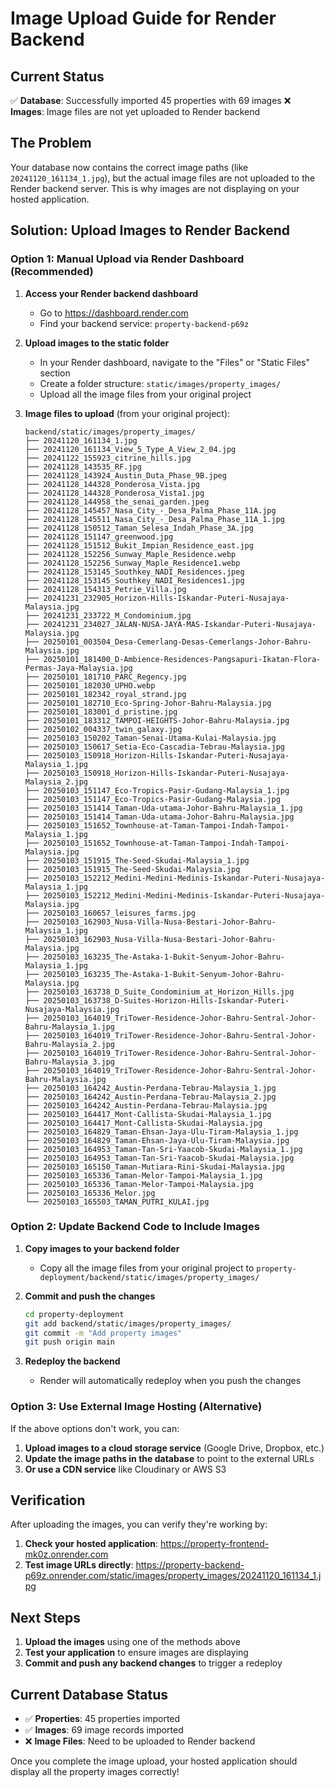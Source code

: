 # Image Upload Guide for Render Backend

## Current Status
✅ **Database**: Successfully imported 45 properties with 69 images
❌ **Images**: Image files are not yet uploaded to Render backend

## The Problem
Your database now contains the correct image paths (like `20241120_161134_1.jpg`), but the actual image files are not uploaded to the Render backend server. This is why images are not displaying on your hosted application.

## Solution: Upload Images to Render Backend

### Option 1: Manual Upload via Render Dashboard (Recommended)

1. **Access your Render backend dashboard**
   - Go to https://dashboard.render.com
   - Find your backend service: `property-backend-p69z`

2. **Upload images to the static folder**
   - In your Render dashboard, navigate to the "Files" or "Static Files" section
   - Create a folder structure: `static/images/property_images/`
   - Upload all the image files from your original project

3. **Image files to upload** (from your original project):
   ```
   backend/static/images/property_images/
   ├── 20241120_161134_1.jpg
   ├── 20241120_161134_View_5_Type_A_View_2_04.jpg
   ├── 20241122_155923_citrine_hills.jpg
   ├── 20241128_143535_RF.jpg
   ├── 20241128_143924_Austin_Duta_Phase_9B.jpeg
   ├── 20241128_144328_Ponderosa_Vista.jpg
   ├── 20241128_144328_Ponderosa_Vista1.jpg
   ├── 20241128_144958_the_senai_garden.jpeg
   ├── 20241128_145457_Nasa_City_-_Desa_Palma_Phase_11A.jpg
   ├── 20241128_145511_Nasa_City_-_Desa_Palma_Phase_11A_1.jpg
   ├── 20241128_150512_Taman_Selesa_Indah_Phase_3A.jpg
   ├── 20241128_151147_greenwood.jpg
   ├── 20241128_151512_Bukit_Impian_Residence_east.jpg
   ├── 20241128_152256_Sunway_Maple_Residence.webp
   ├── 20241128_152256_Sunway_Maple_Residence1.webp
   ├── 20241128_153145_Southkey_NADI_Residences.jpeg
   ├── 20241128_153145_Southkey_NADI_Residences1.jpg
   ├── 20241128_154313_Petrie_Villa.jpg
   ├── 20241231_232905_Horizon-Hills-Iskandar-Puteri-Nusajaya-Malaysia.jpg
   ├── 20241231_233722_M_Condominium.jpg
   ├── 20241231_234027_JALAN-NUSA-JAYA-MAS-Iskandar-Puteri-Nusajaya-Malaysia.jpg
   ├── 20250101_003504_Desa-Cemerlang-Desas-Cemerlangs-Johor-Bahru-Malaysia.jpg
   ├── 20250101_181400_D-Ambience-Residences-Pangsapuri-Ikatan-Flora-Permas-Jaya-Malaysia.jpg
   ├── 20250101_181710_PARC_Regency.jpg
   ├── 20250101_182030_UPHO.webp
   ├── 20250101_182342_royal_strand.jpg
   ├── 20250101_182710_Eco-Spring-Johor-Bahru-Malaysia.jpg
   ├── 20250101_183001_d_pristine.jpg
   ├── 20250101_183312_TAMPOI-HEIGHTS-Johor-Bahru-Malaysia.jpg
   ├── 20250102_004337_twin_galaxy.jpg
   ├── 20250103_150202_Taman-Senai-Utama-Kulai-Malaysia.jpg
   ├── 20250103_150617_Setia-Eco-Cascadia-Tebrau-Malaysia.jpg
   ├── 20250103_150918_Horizon-Hills-Iskandar-Puteri-Nusajaya-Malaysia_1.jpg
   ├── 20250103_150918_Horizon-Hills-Iskandar-Puteri-Nusajaya-Malaysia_2.jpg
   ├── 20250103_151147_Eco-Tropics-Pasir-Gudang-Malaysia_1.jpg
   ├── 20250103_151147_Eco-Tropics-Pasir-Gudang-Malaysia.jpg
   ├── 20250103_151414_Taman-Uda-utama-Johor-Bahru-Malaysia_1.jpg
   ├── 20250103_151414_Taman-Uda-utama-Johor-Bahru-Malaysia.jpg
   ├── 20250103_151652_Townhouse-at-Taman-Tampoi-Indah-Tampoi-Malaysia_1.jpg
   ├── 20250103_151652_Townhouse-at-Taman-Tampoi-Indah-Tampoi-Malaysia.jpg
   ├── 20250103_151915_The-Seed-Skudai-Malaysia_1.jpg
   ├── 20250103_151915_The-Seed-Skudai-Malaysia.jpg
   ├── 20250103_152212_Medini-Medini-Medinis-Iskandar-Puteri-Nusajaya-Malaysia_1.jpg
   ├── 20250103_152212_Medini-Medini-Medinis-Iskandar-Puteri-Nusajaya-Malaysia.jpg
   ├── 20250103_160657_leisures_farms.jpg
   ├── 20250103_162903_Nusa-Villa-Nusa-Bestari-Johor-Bahru-Malaysia_1.jpg
   ├── 20250103_162903_Nusa-Villa-Nusa-Bestari-Johor-Bahru-Malaysia.jpg
   ├── 20250103_163235_The-Astaka-1-Bukit-Senyum-Johor-Bahru-Malaysia_1.jpg
   ├── 20250103_163235_The-Astaka-1-Bukit-Senyum-Johor-Bahru-Malaysia.jpg
   ├── 20250103_163738_D_Suite_Condominium_at_Horizon_Hills.jpg
   ├── 20250103_163738_D-Suites-Horizon-Hills-Iskandar-Puteri-Nusajaya-Malaysia.jpg
   ├── 20250103_164019_TriTower-Residence-Johor-Bahru-Sentral-Johor-Bahru-Malaysia_1.jpg
   ├── 20250103_164019_TriTower-Residence-Johor-Bahru-Sentral-Johor-Bahru-Malaysia_2.jpg
   ├── 20250103_164019_TriTower-Residence-Johor-Bahru-Sentral-Johor-Bahru-Malaysia_3.jpg
   ├── 20250103_164019_TriTower-Residence-Johor-Bahru-Sentral-Johor-Bahru-Malaysia.jpg
   ├── 20250103_164242_Austin-Perdana-Tebrau-Malaysia_1.jpg
   ├── 20250103_164242_Austin-Perdana-Tebrau-Malaysia_2.jpg
   ├── 20250103_164242_Austin-Perdana-Tebrau-Malaysia.jpg
   ├── 20250103_164417_Mont-Callista-Skudai-Malaysia_1.jpg
   ├── 20250103_164417_Mont-Callista-Skudai-Malaysia.jpg
   ├── 20250103_164829_Taman-Ehsan-Jaya-Ulu-Tiram-Malaysia_1.jpg
   ├── 20250103_164829_Taman-Ehsan-Jaya-Ulu-Tiram-Malaysia.jpg
   ├── 20250103_164953_Taman-Tan-Sri-Yaacob-Skudai-Malaysia_1.jpg
   ├── 20250103_164953_Taman-Tan-Sri-Yaacob-Skudai-Malaysia.jpg
   ├── 20250103_165150_Taman-Mutiara-Rini-Skudai-Malaysia.jpg
   ├── 20250103_165336_Taman-Melor-Tampoi-Malaysia_1.jpg
   ├── 20250103_165336_Taman-Melor-Tampoi-Malaysia.jpg
   ├── 20250103_165336_Melor.jpg
   └── 20250103_165503_TAMAN_PUTRI_KULAI.jpg
   ```

### Option 2: Update Backend Code to Include Images

1. **Copy images to your backend folder**
   - Copy all the image files from your original project to `property-deployment/backend/static/images/property_images/`

2. **Commit and push the changes**
   ```bash
   cd property-deployment
   git add backend/static/images/property_images/
   git commit -m "Add property images"
   git push origin main
   ```

3. **Redeploy the backend**
   - Render will automatically redeploy when you push the changes

### Option 3: Use External Image Hosting (Alternative)

If the above options don't work, you can:

1. **Upload images to a cloud storage service** (Google Drive, Dropbox, etc.)
2. **Update the image paths in the database** to point to the external URLs
3. **Or use a CDN service** like Cloudinary or AWS S3

## Verification

After uploading the images, you can verify they're working by:

1. **Check your hosted application**: https://property-frontend-mk0z.onrender.com
2. **Test image URLs directly**: https://property-backend-p69z.onrender.com/static/images/property_images/20241120_161134_1.jpg

## Next Steps

1. **Upload the images** using one of the methods above
2. **Test your application** to ensure images are displaying
3. **Commit and push any backend changes** to trigger a redeploy

## Current Database Status

- ✅ **Properties**: 45 properties imported
- ✅ **Images**: 69 image records imported
- ❌ **Image Files**: Need to be uploaded to Render backend

Once you complete the image upload, your hosted application should display all the property images correctly! 